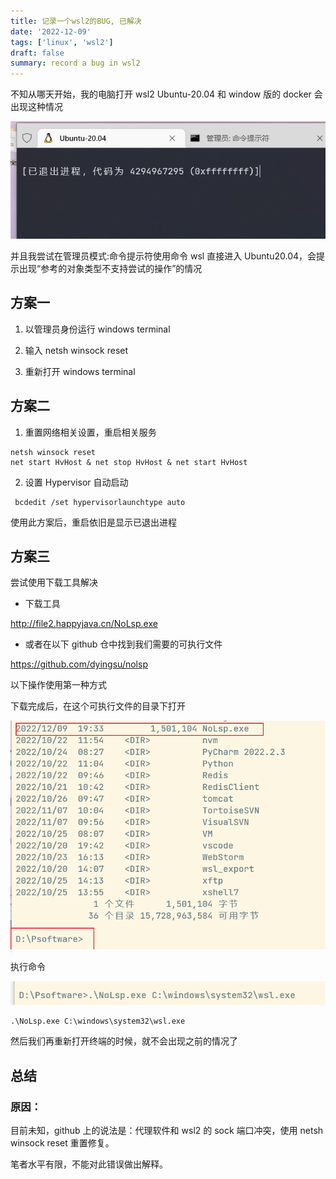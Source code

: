 ```yaml
---
title: 记录一个wsl2的BUG, 已解决
date: '2022-12-09'
tags: ['linux', 'wsl2']
draft: false
summary: record a bug in wsl2
---
```


不知从哪天开始，我的电脑打开 wsl2 Ubuntu-20.04 和 window 版的 docker 会出现这种情况

![image-20221209102257252](https://raw.githubusercontent.com/XIAOZHUXUEJAVA/GraphBed/main/img/202212091022318.png)

并且我尝试在管理员模式:命令提示符使用命令 wsl 直接进入 Ubuntu20.04，会提示出现“参考的对象类型不支持尝试的操作”的情况

## 方案一

1. 以管理员身份运行 windows terminal

2. 输入 netsh winsock reset

3. 重新打开 windows terminal

## 方案二

1. 重置网络相关设置，重启相关服务

```shell
netsh winsock reset
net start HvHost & net stop HvHost & net start HvHost
```

2. 设置 Hypervisor 自动启动

```shell
 bcdedit /set hypervisorlaunchtype auto
```

使用此方案后，重启依旧是显示已退出进程

## 方案三

尝试使用下载工具解决

- 下载工具

http://file2.happyjava.cn/NoLsp.exe

- 或者在以下 github 仓中找到我们需要的可执行文件

https://github.com/dyingsu/nolsp

以下操作使用第一种方式

下载完成后，在这个可执行文件的目录下打开

![image-20221209195743964](https://raw.githubusercontent.com/XIAOZHUXUEJAVA/GraphBed/main/img/202212091957028.png)

执行命令

![image-20221209195907759](https://raw.githubusercontent.com/XIAOZHUXUEJAVA/GraphBed/main/img/202212091959789.png)

```shell
.\NoLsp.exe C:\windows\system32\wsl.exe
```

然后我们再重新打开终端的时候，就不会出现之前的情况了

## 总结

### 原因：

目前未知，github 上的说法是：代理软件和 wsl2 的 sock 端口冲突，使用 netsh winsock reset 重置修复。

笔者水平有限，不能对此错误做出解释。
